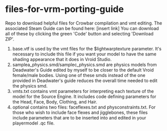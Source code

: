 # files-for-vrm-porting-guide
Repo to download helpful files for Crowbar compilation and vmt editing. The associated Steam Guide can be found here: [insert link]
You can download all of these by clicking the green 'Code' button and selecting 'Download ZIP'.

1) base.vtf is used by the vmt files for the $lightwarptexture parameter. It's necessary to include this file if you want your model to have the same shading appearance that it does in Vroid Studio.
2) samplea_physics.smd/samplec_physics.smd are physics models from Deadwater's Guide edited by myself to be closer to the default Vroid female/male bodies. Using one of these smds instead of the one provided in Deadwater's guide reduces the overall time needed to edit the physics smd.
3) vmts.txt contains vmt parameters for interpreting each texture of the model for the Source Engine. It includes code defining parameters for the Head, Face, Body, Clothing, and Hair.
4) optional contains two files: faceflexes.txt and physconstraints.txt. For those who wish to include face flexes and jigglebones, these files include parameters that are to be inserted into and edited in your playermodel .qc file.
